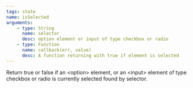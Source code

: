```yaml
---
tags: state
name: isSelected
arguments:
    - type: String
      name: selector
      desc: option element or input of type checkbox or radio
    - type: Function
      name: callback(err, value)
      desc: A function returning with true if element is selected
---
```


Return true or false if an &lt;option&gt; element, or an &lt;input&gt; element of type checkbox
or radio is currently selected found by selector.